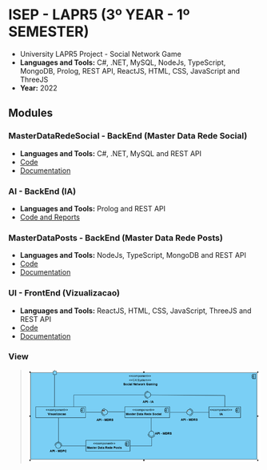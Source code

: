 # ISEP - LAPR5 (3º YEAR - 1º SEMESTER)

* University LAPR5 Project - Social Network Game
* **Languages and Tools:** C#, .NET, MySQL, NodeJs, TypeScript, MongoDB, Prolog, REST API, ReactJS, HTML, CSS, JavaScript and ThreeJS
* **Year:** 2022

## Modules

### MasterDataRedeSocial - BackEnd (Master Data Rede Social)
* **Languages and Tools:** C#, .NET, MySQL and REST API
* [Code](MasterDataRedeSocial)
* [Documentation](WikiMasterDataRedeSocial)

### AI - BackEnd (IA)
* **Languages and Tools:** Prolog and REST API
* [Code and Reports](AI)

### MasterDataPosts - BackEnd (Master Data Rede Posts)
* **Languages and Tools:** NodeJs, TypeScript, MongoDB and REST API
* [Code](MasterDataRedePosts)
* [Documentation](WikiMasterDataRedePosts)

### UI - FrontEnd (Vizualizacao)
* **Languages and Tools:** ReactJS, HTML, CSS, JavaScript, ThreeJS and REST API
* [Code](UI)
* [Documentation](WikiUI)

### View
> <img src="https://github.com/GJordao12/ISEP-LAPR5/blob/main/modules.png" />
